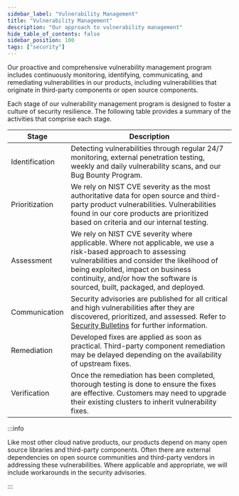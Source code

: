 ```yaml
---
sidebar_label: "Vulnerability Management"
title: "Vulnerability Management"
description: "Our approach to vulnerability management"
hide_table_of_contents: false
sidebar_position: 100
tags: ["security"]
---
```


Our proactive and comprehensive vulnerability management program includes continuously monitoring, identifying,
communicating, and remediating vulnerabilities in our products, including vulnerabilities that originate in third-party
components or open source components.

Each stage of our vulnerability management program is designed to foster a culture of security resilience. The following
table provides a summary of the activities that comprise each stage.

| **Stage**      | **Description**                                                                                                                                                                                                                                                                  |
| -------------- | -------------------------------------------------------------------------------------------------------------------------------------------------------------------------------------------------------------------------------------------------------------------------------- |
| Identification | Detecting vulnerabilities through regular 24/7 monitoring, external penetration testing, weekly and daily vulnerability scans, and our Bug Bounty Program.                                                                                                                       |
| Prioritization | We rely on NIST CVE severity as the most authoritative data for open source and third-party product vulnerabilities. Vulnerabilities found in our core products are prioritized based on criteria and our internal testing.                                                      |
| Assessment     | We rely on NIST CVE severity where applicable. Where not applicable, we use a risk-based approach to assessing vulnerabilities and consider the likelihood of being exploited, impact on business continuity, and/or how the software is sourced, built, packaged, and deployed. |
| Communication  | Security advisories are published for all critical and high vulnerabilities after they are discovered, prioritized, and assessed. Refer to [Security Bulletins](../../security-bulletins/security-bulletins.md) for further information.                                         |
| Remediation    | Developed fixes are applied as soon as practical. Third-party component remediation may be delayed depending on the availability of upstream fixes.                                                                                                                              |
| Verification   | Once the remediation has been completed, thorough testing is done to ensure the fixes are effective. Customers may need to upgrade their existing clusters to inherit vulnerability fixes.                                                                                       |

:::info

Like most other cloud native products, our products depend on many open source libraries and third-party components.
Often there are external dependencies on open source communities and third-party vendors in addressing these
vulnerabilities. Where applicable and appropriate, we will include workarounds in the security advisories.

:::
